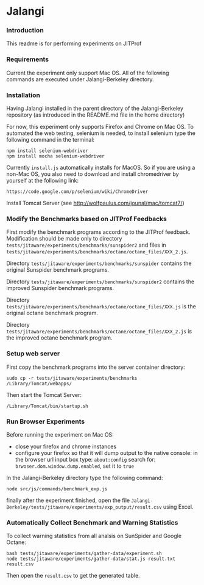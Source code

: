 Jalangi
=======
### Introduction

This readme is for performing experiments on JITProf

### Requirements

Current the experiment only support Mac OS. All of the following commands are executed under Jalangi-Berkeley directory.

### Installation

Having Jalangi installed in the parent directory of the Jalangi-Berkeley repository (as introduced in the README.md file in the home directory)

For now, this experiment only supports Firefox and Chrome on Mac OS.
To automated the web testing, selenium is needed, to install selenium type the following command in the terminal:
```
npm install selenium-webdriver
npm install mocha selenium-webdriver
```
Currently ```install.js``` automatically installs for MacOS. So if you are using a non-Mac OS, you also need to download and install chromedriver by yourself at the following link:
```
https://code.google.com/p/selenium/wiki/ChromeDriver
```

Install Tomcat Server (see http://wolfpaulus.com/jounal/mac/tomcat7/)

### Modify the Benchmarks based on JITProf Feedbacks

First modify the benchmark programs according to the JITProf feedback. Modification should be made only to
directory ```tests/jitaware/experiments/benchmarks/sunspider2``` and files in ```tests/jitaware/experiments/benchmarks/octane/octane_files/XXX_2.js```.

Directory ```tests/jitaware/experiments/benchmarks/sunspider``` contains the original Sunspider benchmark programs.

Directory ```tests/jitaware/experiments/benchmarks/sunspider2``` contains the improved Sunspider benchmark programs.

Directory ```tests/jitaware/experiments/benchmarks/octane/octane_files/XXX.js``` is the original octane benchmark program.

Directory ```tests/jitaware/experiments/benchmarks/octane/octane_files/XXX_2.js``` is the improved octane benchmark program.

### Setup web server

First copy the benchmark programs into the server container directory:

```
sudo cp -r tests/jitaware/experiments/benchmarks /Library/Tomcat/webapps/
```

Then start the Tomcat Server:

```
/Library/Tomcat/bin/startup.sh
```

### Run Browser Experiments

Before running the experiment on Mac OS:
  * close your firefox and chrome instances
  * configure your firefox so that it will dump output to the native console:
    in the browser url input box type: ```about:config```
    search for: ```brwoser.dom.window.dump.enabled```, set it to ```true```

In the Jalangi-Berkeley directory type the following command:
```
node src/js/commands/benchmark_exp.js
```
finally after the experiment finished, open the file ```Jalangi-Berkeley/tests/jitaware/experiments/exp_output/result.csv``` using Excel.

### Automatically Collect Benchmark and Warning Statistics

To collect warning statistics from all analsis on SunSpider and Google Octane:

```
bash tests/jitaware/experiments/gather-data/experiment.sh
node tests/jitaware/experiments/gather-data/stat.js result.txt result.csv
````
Then open the ```result.csv``` to get the generated table.

